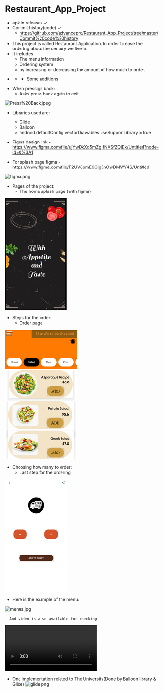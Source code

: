 # Restaurant_App_Project

* apk in releases ✓
* Commit history(code) ✓
    - https://github.com/advancepro/Restaurant_App_Project/tree/master/Commit%20code%20history
* This project is called Restaurant Application. In order to ease the ordering about the century we live in.
* It includes 
    - The menu information
    - Ordering system 
    - by increasing or decreasing the amount of how much to order.
    
- - - Some additions 
* When pressign back:
    - Asks press back again to exit

![Press%20Back.jpeg](https://github.com/advancepro/Restaurant_App_Project/blob/master/screens/Press%20Back.jpeg)
 
* Libraries used are:
    - Glide
    - Balloon
    - android.defaultConfig.vectorDrawables.useSupportLibrary = true
    
* Figma design link - https://www.figma.com/file/ujYwDkXd5mZgHNXSfZQjDk/Untitled?node-id=0%3A1

* For splash page figma - https://www.figma.com/file/F2UV8pmE6Gig5nOwDMWY4S/Untitled

![figma.png](https://github.com/advancepro/Restaurant_App_Project/blob/master/screens/figma.PNG)

* Pages of the project:
    - The home splash page (with figma)
    
![home.png](https://github.com/advancepro/Restaurant_App/blob/master/screens/home.PNG)
    
* Steps for the order:
    - Order page
    
![mainactivity.png](https://github.com/advancepro/Restaurant_App/blob/master/screens/mainactivity2.PNG)

* Choosing how many to order:
    - Last step for the ordering
    
![details.png](https://github.com/advancepro/Restaurant_App/blob/master/details.PNG)

* Here is the example of the menu:

![menus.jpg](https://github.com/advancepro/Restaurant_App_Project/blob/master/screens/menus.jpg)

    - And video is also available for checking
    
   ![video.mp4](https://github.com/advancepro/Restaurant_App/blob/master/video.mp4)


* One implementation related to The University(Done by Balloon library & Glide)
![glide.png](https://github.com/advancepro/Restaurant_App_Project/blob/master/screens/Glide.jpeg)




    
